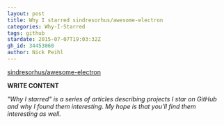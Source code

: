 ```yaml
---
layout: post
title: Why I starred sindresorhus/awesome-electron
categories: Why-I-Starred
tags: github
stardate: 2015-07-07T19:03:32Z
gh_id: 34453060
author: Nick Peihl
---
```


[sindresorhus/awesome-electron](https://github.com/sindresorhus/awesome-electron)

**WRITE CONTENT**

*"Why I starred" is a series of articles describing projects I star on GitHub and why I found them interesting. My hope is that you'll find them interesting as well.*


